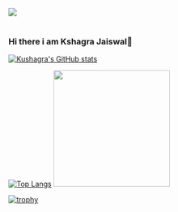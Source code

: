 ![](https://komarev.com/ghpvc/?username=KUSHAGRA-JAISWAL)<br><br>
### Hi there i am Kshagra Jaiswal👋
[![Kushagra's GitHub stats](https://github-readme-stats.vercel.app/api?username=KUSHAGRA-JAISWAL&show_icons=true&theme=radical)](https://github.com/anuraghazra/github-readme-stats)
<!--
**KUSHAGRA-JAISWAL/KUSHAGRA-JAISWAL** is a ✨ _special_ ✨ repository because its `README.md` (this file) appears on your GitHub profile.

Here are some ideas to get you started:

- 🔭 I’m currently working on ...
- 🌱 I’m currently learning ...
- 👯 I’m looking to collaborate on ...
- 🤔 I’m looking for help with ...
- 💬 Ask me about ...
- 📫 How to reach me: ...
- 😄 Pronouns: ...
- ⚡ Fun fact: ...
-->

[![Top Langs](https://github-readme-stats.vercel.app/api/top-langs/?username=KUSHAGRA-JAISWAL)](https://github.com/KUSHAGRA-JAISWAL/github-readme-stats) <img src="https://i.imgur.com/JNxZDWU.gif" height=230px>

[![trophy](https://github-profile-trophy.vercel.app/?username=KUSHAGRA-JAISWAL&theme=onedark)](https://github.com/KUSHAGRA-JAISWAL/github-profile-trophy)
